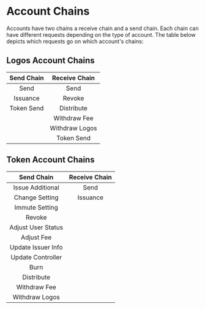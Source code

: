

# Account Chains

Accounts have two chains a receive chain and a send chain. Each chain can have different requests depending on the type of account. The table below depicts which requests go on which account's chains:

## Logos Account Chains

| Send Chain |  Receive Chain |
|:----------:|:--------------:|
|    Send    |      Send      |
|  Issuance  |     Revoke     |
| Token Send |   Distribute   |
|            |  Withdraw Fee  |
|            | Withdraw Logos |
|            |   Token Send   |

## Token Account Chains
|     Send Chain     | Receive Chain |
|:------------------:|:-------------:|
|  Issue Additional  |      Send     |
|   Change Setting   |    Issuance   |
|   Immute Setting   |               |
|       Revoke       |               |
| Adjust User Status |               |
|     Adjust Fee     |               |
| Update Issuer Info |               |
|  Update Controller |               |
|        Burn        |               |
|     Distribute     |               |
|    Withdraw Fee    |               |
|   Withdraw Logos   |               |

<!--stackedit_data:
eyJoaXN0b3J5IjpbLTE5NTg5NDY3NzcsLTIzODYwMTM3Niw0MT
Y4NTU5MzIsLTExNDQ3MzAzOTRdfQ==
-->